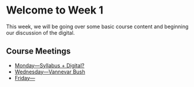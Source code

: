 # Welcome to Week 1

This week, we will be going over some basic course content and beginning our discussion of the digital.

## Course Meetings

* [Monday—Syllabus + Digital?](day01.md)
* [Wednesday—Vannevar Bush](day02.md)
* [Friday—](day03.md)